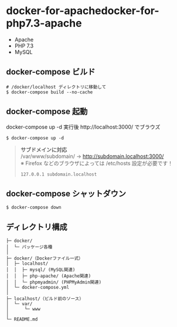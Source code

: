 # docker-for-apachedocker-for-php7.3-apache

- Apache
- PHP 7.3
- MySQL

## docker-compose ビルド

```
# /docker/localhost ディレクトリに移動して
$ docker-compose build --no-cache
```

## docker-compose 起動

docker-compose up -d 実行後 http://localhost:3000/ でブラウズ

```
$ docker-compose up -d
```

> <strong>サブドメインに対応</strong>  
> /var/www/subdomain/ -> http://subdomain.localhost:3000/  
> ※ Firefox などのブラウザによっては /etc/hosts 設定が必要です！
>
> ```
> 127.0.0.1 subdomain.localhost
> ```

## docker-compose シャットダウン

```
$ docker-compose down
```

## ディレクトリ構成

```
├─ docker/
│  └─ パッケージ各種
│
├─ docker/（Dockerファイル一式）
│  ├─ localhost/
│  │  ├─ mysql/ (MySQL関連)
│  │  ├─ php-apache/ (Apache関連)
│  │  └─ phpmyadmin/ (PHPMyAdmin関連)
│  └─ docker-compose.yml
│
├─ localhost/（ビルド前のソース）
│  └─ var/
│      └─ www
│
└─ README.md
```
